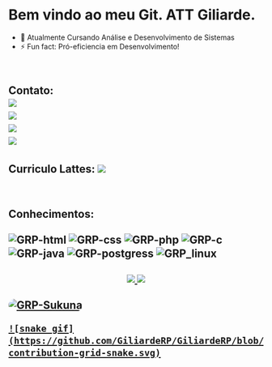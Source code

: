 # Bem vindo ao meu Git. ATT Giliarde. 
- 🌱   Atualmente Cursando Análise e Desenvolvimento de Sistemas        
- ⚡ Fun fact: Pró-eficiencia em Desenvolvimento!
<div><br>
  <h2>Contato:</> <br>
    <a href="https://wa.me/5577999356620" target="_blank"><img src="https://img.shields.io/badge/WhatsApp-25D366?style=for-the-badge&logo=whatsapp&logoColor=white" target="_blank"></a><br>
  <a href="https://www.instagram.com/kings_pereira/?hl=pt-br" target="_blank"><img src="https://img.shields.io/badge/-Instagram-%23E4405F?style=for-the- badge&logo=instagram&logoColor=white" target="_blank"></a><br>
  <a href = "mailto:g1l14rd3@gmail.com"><img src="https://img.shields.io/badge/-Gmail-%23333?style=for-the-badge&logo=gmail&logoColor=white" destino ="_blank"></a><br>
  <a href="https://www.linkedin.com/in/giliarde-reis-pereira-a528a1235/" target="_blank"><img src="https://img.shields.io/badge/LinkedIn-0077B5?style=for-the-badge&logo=linkedin&logoColor=white" target="_blank"></a><br>
 <h2>Curriculo Lattes:</>  <a href="http://lattes.cnpq.br/4030315675707482"> <img src="https://img.shields.io/website-up-down-green-red/http/monip.org.svg" target= "_blanck"></a> 
 
 
</div><br>
<h2>Conhecimentos:</><br>
 <div style="display: inline_block"><br>
  
  <img align="center" alt="GRP-html" height="90" width="120" src="https://cdn.jsdelivr.net/gh/devicons/devicon/icons/html5/html5-original-wordmark.svg">
  <img align="center" alt="GRP-css" height="90" width="120" src="https://cdn.jsdelivr.net/gh/devicons/devicon/icons/css3/css3-original-wordmark.svg">
  <img align="center" alt="GRP-php" height="90" width="120" src="https://cdn.jsdelivr.net/gh/devicons/devicon/icons/php/php-plain.svg">
  <img align="center" alt="GRP-c" height="90" width="120" src="http://www.aptechsp.com.br/wp-content/uploads/2015/04/linguagem-C.png">
  <img align="center" alt="GRP-java" height="90" width="120" src="https://cdn.jsdelivr.net/gh/devicons/devicon/icons/java/java-original-wordmark.svg">
  <img align="center" alt="GRP-postgress" height="90" width="120" src="https://cdn.jsdelivr.net/gh/devicons/devicon/icons/postgresql/postgresql-original-wordmark.svg">
  <img align="center" alt="GRP_linux" height="90" width="120" src="https://cdn.jsdelivr.net/gh/devicons/devicon/icons/linux/linux-original.svg">

</div><br>

<div align="center">
  <a href="https://github.com/GiliardeRP">
  <img height="180em" src="https://github-readme-stats.vercel.app/api?username=GiliardeRP&show_icons=true&theme=blue-green&include_all_commits=true&count_private=true"/>
  <img height="180em" src="https://github-readme-stats.vercel.app/api/top-langs/?username=GiliardeRP&layout=compact&langs_count=7&theme=blue-green"/>
</div>
  
  <div style="display: inline_block"><br>

  <img align="center" alt="GRP-Sukuna" height="150" style="border-radius:50px;" src="https://i.pinimg.com/originals/27/9c/76/279c7613cda2f16a431a028914fc0511.gif">
</div>
  <!--https://devicon.dev/ -->
  
  
    ![snake gif](https://github.com/GiliardeRP/GiliardeRP/blob/output/github-contribution-grid-snake.svg)
